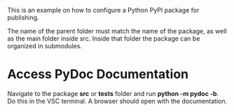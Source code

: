 This is an example on how to configure a Python PyPI package for publishing.

The name of the parent folder must match the name of the package, as well as the main folder inside src. Inside that folder the package can be organized in submodules.

# Access PyDoc Documentation

Navigate to the package **src** or **tests** folder and run **python -m pydoc -b**. Do this in the VSC terminal. A browser should open with the documentation.
